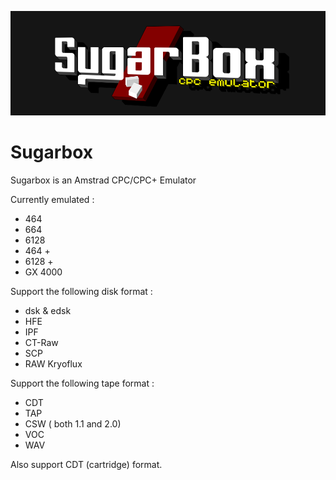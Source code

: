 ![Sugarbox](https://raw.githubusercontent.com/Tom1975/Sugarbox/master/SplashScreen.bmp)


# Sugarbox
Sugarbox is an Amstrad CPC/CPC+ Emulator

Currently emulated : 
- 464
- 664
- 6128
- 464 +
- 6128 +
- GX 4000

Support the following disk format :
- dsk & edsk
- HFE
- IPF
- CT-Raw
- SCP
- RAW Kryoflux

Support the following tape format : 
- CDT
- TAP
- CSW ( both 1.1 and 2.0)
- VOC
- WAV

Also support CDT (cartridge) format.
